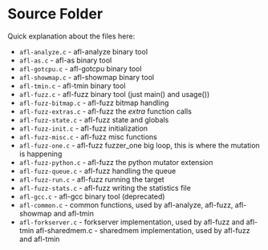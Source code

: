 # Source Folder

Quick explanation about the files here:

- `afl-analyze.c`		- afl-analyze binary tool
- `afl-as.c`		- afl-as binary tool
- `afl-gotcpu.c`		- afl-gotcpu binary tool
- `afl-showmap.c`		- afl-showmap binary tool
- `afl-tmin.c`		- afl-tmin binary tool
- `afl-fuzz.c`		- afl-fuzz binary tool (just main() and usage())
- `afl-fuzz-bitmap.c`	- afl-fuzz bitmap handling
- `afl-fuzz-extras.c`	- afl-fuzz the *extra* function calls
- `afl-fuzz-state.c`	- afl-fuzz state and globals
- `afl-fuzz-init.c`		- afl-fuzz initialization
- `afl-fuzz-misc.c`		- afl-fuzz misc functions
- `afl-fuzz-one.c`          - afl-fuzz fuzzer_one big loop, this is where the mutation is happening
- `afl-fuzz-python.c`	- afl-fuzz the python mutator extension
- `afl-fuzz-queue.c`	- afl-fuzz handling the queue
- `afl-fuzz-run.c`		- afl-fuzz running the target
- `afl-fuzz-stats.c`	- afl-fuzz writing the statistics file
- `afl-gcc.c`		- afl-gcc binary tool (deprecated)
- `afl-common.c`		- common functions, used by afl-analyze, afl-fuzz, afl-showmap and afl-tmin
- `afl-forkserver.c`	- forkserver implementation, used by afl-fuzz and afl-tmin
afl-sharedmem.c		- sharedmem implementation, used by afl-fuzz and afl-tmin
